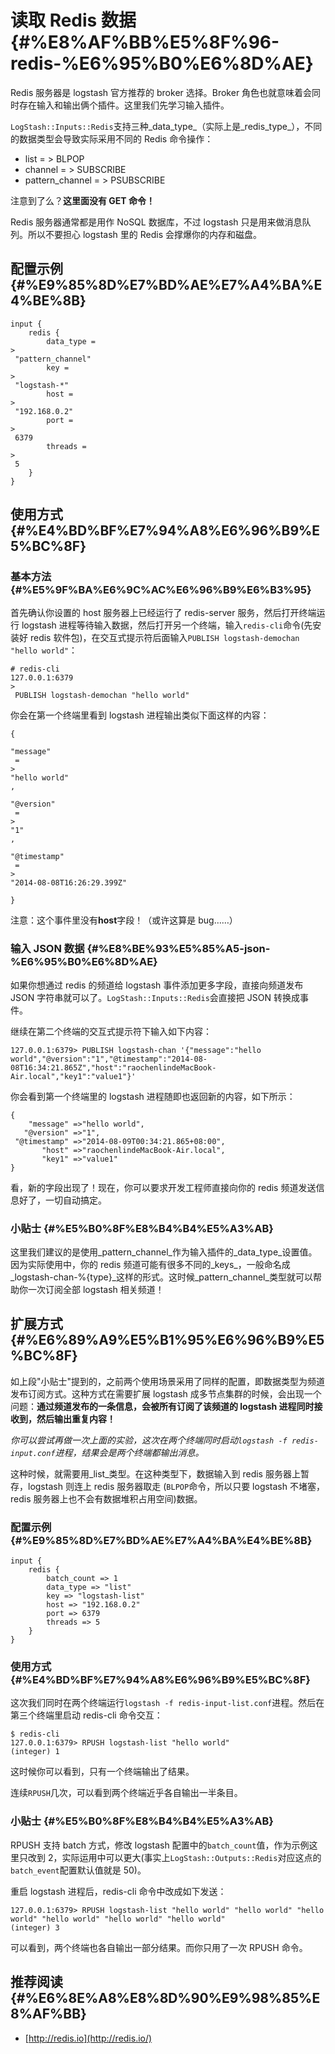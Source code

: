 # 读取 Redis 数据 {#%E8%AF%BB%E5%8F%96-redis-%E6%95%B0%E6%8D%AE}

Redis 服务器是 logstash 官方推荐的 broker 选择。Broker 角色也就意味着会同时存在输入和输出俩个插件。这里我们先学习输入插件。

`LogStash::Inputs::Redis`支持三种_data\_type_（实际上是_redis\_type_），不同的数据类型会导致实际采用不同的 Redis 命令操作：

* list =
  &gt;
   BLPOP
* channel =
  &gt;
   SUBSCRIBE
* pattern\_channel =
  &gt;
   PSUBSCRIBE

注意到了么？**这里面没有 GET 命令！**

Redis 服务器通常都是用作 NoSQL 数据库，不过 logstash 只是用来做消息队列。所以不要担心 logstash 里的 Redis 会撑爆你的内存和磁盘。

## 配置示例 {#%E9%85%8D%E7%BD%AE%E7%A4%BA%E4%BE%8B}

```
input {
    redis {
        data_type =
>
 "pattern_channel"
        key =
>
 "logstash-*"
        host =
>
 "192.168.0.2"
        port =
>
 6379
        threads =
>
 5
    }
}

```

## 使用方式 {#%E4%BD%BF%E7%94%A8%E6%96%B9%E5%BC%8F}

### 基本方法 {#%E5%9F%BA%E6%9C%AC%E6%96%B9%E6%B3%95}

首先确认你设置的 host 服务器上已经运行了 redis-server 服务，然后打开终端运行 logstash 进程等待输入数据，然后打开另一个终端，输入`redis-cli`命令\(先安装好 redis 软件包\)，在交互式提示符后面输入`PUBLISH logstash-demochan "hello world"`：

```
# redis-cli
127.0.0.1:6379
>
 PUBLISH logstash-demochan "hello world"

```

你会在第一个终端里看到 logstash 进程输出类似下面这样的内容：

```
{
       
"message"
 =
>
"hello world"
,
      
"@version"
 =
>
"1"
,
    
"@timestamp"
 =
>
"2014-08-08T16:26:29.399Z"

}

```

注意：这个事件里没有**host**字段！（或许这算是 bug……）

### 输入 JSON 数据 {#%E8%BE%93%E5%85%A5-json-%E6%95%B0%E6%8D%AE}

如果你想通过 redis 的频道给 logstash 事件添加更多字段，直接向频道发布 JSON 字符串就可以了。`LogStash::Inputs::Redis`会直接把 JSON 转换成事件。

继续在第二个终端的交互式提示符下输入如下内容：

```
127.0.0.1:6379> PUBLISH logstash-chan '{"message":"hello world","@version":"1","@timestamp":"2014-08-08T16:34:21.865Z","host":"raochenlindeMacBook-Air.local","key1":"value1"}'
```

你会看到第一个终端里的 logstash 进程随即也返回新的内容，如下所示：

```
{
    "message" =>"hello world",
   "@version" =>"1",
 "@timestamp" =>"2014-08-09T00:34:21.865+08:00",   
       "host" =>"raochenlindeMacBook-Air.local",       
       "key1" =>"value1"
}

```

看，新的字段出现了！现在，你可以要求开发工程师直接向你的 redis 频道发送信息好了，一切自动搞定。

### 小贴士 {#%E5%B0%8F%E8%B4%B4%E5%A3%AB}

这里我们建议的是使用_pattern\_channel_作为输入插件的_data\_type_设置值。因为实际使用中，你的 redis 频道可能有很多不同的_keys_，一般命名成_logstash-chan-%{type}_这样的形式。这时候_pattern\_channel_类型就可以帮助你一次订阅全部 logstash 相关频道！

## 扩展方式 {#%E6%89%A9%E5%B1%95%E6%96%B9%E5%BC%8F}

如上段"小贴士"提到的，之前两个使用场景采用了同样的配置，即数据类型为频道发布订阅方式。这种方式在需要扩展 logstash 成多节点集群的时候，会出现一个问题：**通过频道发布的一条信息，会被所有订阅了该频道的 logstash 进程同时接收到，然后输出重复内容！**

_你可以尝试再做一次上面的实验，这次在两个终端同时启动`logstash -f redis-input.conf`进程，结果会是两个终端都输出消息。_

这种时候，就需要用_list_类型。在这种类型下，数据输入到 redis 服务器上暂存，logstash 则连上 redis 服务器取走 \(`BLPOP`命令，所以只要 logstash 不堵塞，redis 服务器上也不会有数据堆积占用空间\)数据。

### 配置示例 {#%E9%85%8D%E7%BD%AE%E7%A4%BA%E4%BE%8B}

```
input {
    redis {
        batch_count => 1
        data_type => "list"
        key => "logstash-list"
        host => "192.168.0.2"
        port => 6379
        threads => 5
    }
}

```

### 使用方式 {#%E4%BD%BF%E7%94%A8%E6%96%B9%E5%BC%8F}

这次我们同时在两个终端运行`logstash -f redis-input-list.conf`进程。然后在第三个终端里启动 redis-cli 命令交互：

```
$ redis-cli 
127.0.0.1:6379> RPUSH logstash-list "hello world"
(integer) 1

```

这时候你可以看到，只有一个终端输出了结果。

连续`RPUSH`几次，可以看到两个终端近乎各自输出一半条目。

### 小贴士 {#%E5%B0%8F%E8%B4%B4%E5%A3%AB}

RPUSH 支持 batch 方式，修改 logstash 配置中的`batch_count`值，作为示例这里只改到 2，实际运用中可以更大\(事实上`LogStash::Outputs::Redis`对应这点的`batch_event`配置默认值就是 50\)。

重启 logstash 进程后，redis-cli 命令中改成如下发送：

```
127.0.0.1:6379> RPUSH logstash-list "hello world" "hello world" "hello world" "hello world" "hello world" "hello world" 
(integer) 3
```

可以看到，两个终端也各自输出一部分结果。而你只用了一次 RPUSH 命令。

## 推荐阅读 {#%E6%8E%A8%E8%8D%90%E9%98%85%E8%AF%BB}

* [http://redis.io](http://redis.io/)



